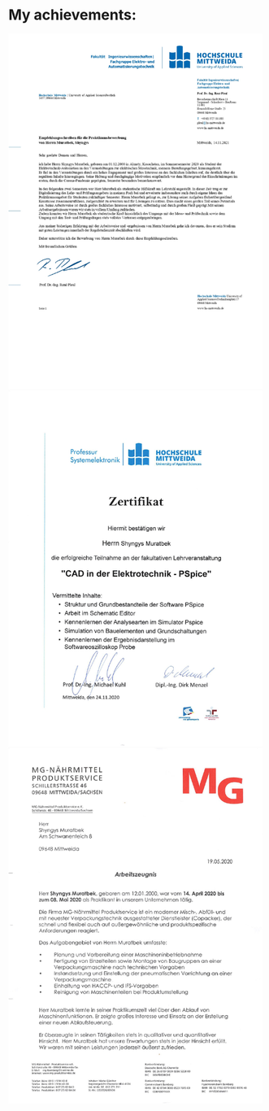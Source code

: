 # My achievements:


<img src="Empfehlungsschreiben_Shyngys_Muratbek_Praktikum_page-0001.jpg" width="500" height="700">
<img src="https://github.com/ShyngysM/my_achievements/blob/main/CAD_PSpice_Zertifikat_page-0001.jpg" width="500" height="700">
<img src="https://github.com/ShyngysM/my_achievements/blob/main/MG_Arbeitszeugnis_page-0001.jpg" width="500" height="700">

